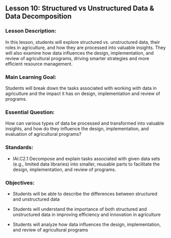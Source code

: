 ## Lesson 10: Structured vs Unstructured Data & Data Decomposition
### Lesson Description:
In this lesson, students will explore structured vs. unstructured data, their roles in agriculture, and how they are processed into valuable insights. They will also examine how data influences the design, implementation, and review of agricultural programs, driving smarter strategies and more efficient resource management.  

### Main Learning Goal:
Students will break down the tasks associated with working with data in agriculture and the impact it has on design, implementation and review of programs.  

### Essential Question:
How can various types of data be processed and transformed into valuable insights, and how do they influence the design, implementation, and evaluation of agricultural programs?  

### Standards:

- IAI.C2.1 Decompose and explain tasks associated with given data sets (e.g., limited data libraries) into smaller, reusable parts to facilitate the design, implementation, and review of programs.

### Objectives:
  
- Students will be able to describe the differences between structured and unstructured data 

- Students will understand the importance of both structured and unstructured data in improving efficiency and innovation in agriculture 

- Students will analyze how data influences the design, implementation, and review of agricultural programs

